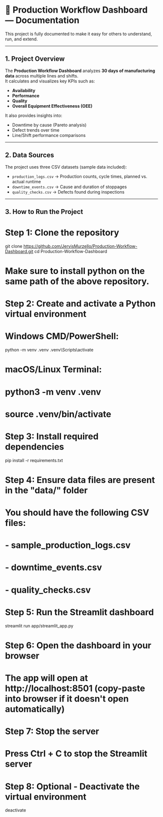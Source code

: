 # 📑 Production Workflow Dashboard — Documentation

This project is fully documented to make it easy for others to understand, run, and extend.

---

## 1. Project Overview
The **Production Workflow Dashboard** analyzes **30 days of manufacturing data** across multiple lines and shifts.  
It calculates and visualizes key KPIs such as:
- **Availability**
- **Performance**
- **Quality**
- **Overall Equipment Effectiveness (OEE)**

It also provides insights into:
- Downtime by cause (Pareto analysis)  
- Defect trends over time  
- Line/Shift performance comparisons  

---

## 2. Data Sources
The project uses three CSV datasets (sample data included):
- `production_logs.csv` → Production counts, cycle times, planned vs. actual runtime  
- `downtime_events.csv` → Cause and duration of stoppages  
- `quality_checks.csv` → Defects found during inspections  

---

## 3. How to Run the Project

# Step 1: Clone the repository
git clone https://github.com/JervisMurzello/Production-Workflow-Dashboard.git
cd Production-Workflow-Dashboard

# Make sure to install python on the same path of the above repository.
# Step 2: Create and activate a Python virtual environment
# Windows CMD/PowerShell:
python -m venv .venv
.venv\Scripts\activate

# macOS/Linux Terminal:
# python3 -m venv .venv
# source .venv/bin/activate

# Step 3: Install required dependencies
pip install -r requirements.txt

# Step 4: Ensure data files are present in the "data/" folder
# You should have the following CSV files:
# - sample_production_logs.csv
# - downtime_events.csv
# - quality_checks.csv

# Step 5: Run the Streamlit dashboard
streamlit run app/streamlit_app.py

# Step 6: Open the dashboard in your browser
# The app will open at http://localhost:8501 (copy-paste into browser if it doesn't open automatically)

# Step 7: Stop the server
# Press Ctrl + C to stop the Streamlit server

# Step 8: Optional - Deactivate the virtual environment
deactivate
